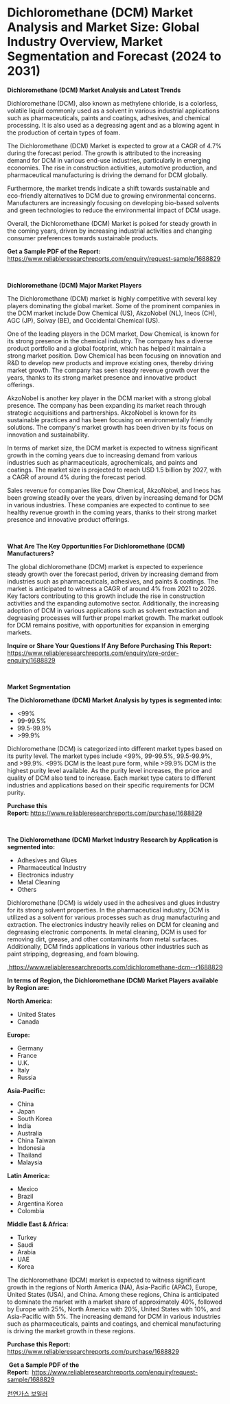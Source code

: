 <p><h1>Dichloromethane (DCM) Market Analysis and Market Size: Global Industry Overview, Market Segmentation and Forecast (2024 to 2031)</h1></p><p><strong>Dichloromethane (DCM) Market Analysis and Latest Trends</strong></p>
<p><p>Dichloromethane (DCM), also known as methylene chloride, is a colorless, volatile liquid commonly used as a solvent in various industrial applications such as pharmaceuticals, paints and coatings, adhesives, and chemical processing. It is also used as a degreasing agent and as a blowing agent in the production of certain types of foam.</p><p>The Dichloromethane (DCM) Market is expected to grow at a CAGR of 4.7% during the forecast period. The growth is attributed to the increasing demand for DCM in various end-use industries, particularly in emerging economies. The rise in construction activities, automotive production, and pharmaceutical manufacturing is driving the demand for DCM globally.</p><p>Furthermore, the market trends indicate a shift towards sustainable and eco-friendly alternatives to DCM due to growing environmental concerns. Manufacturers are increasingly focusing on developing bio-based solvents and green technologies to reduce the environmental impact of DCM usage.</p><p>Overall, the Dichloromethane (DCM) Market is poised for steady growth in the coming years, driven by increasing industrial activities and changing consumer preferences towards sustainable products.</p></p>
<p><strong>Get a Sample PDF of the Report:&nbsp;</strong> <a href="https://www.reliableresearchreports.com/enquiry/request-sample/1688829">https://www.reliableresearchreports.com/enquiry/request-sample/1688829</a></p>
<p>&nbsp;</p>
<p><strong>Dichloromethane (DCM) Major Market Players</strong></p>
<p><p>The Dichloromethane (DCM) market is highly competitive with several key players dominating the global market. Some of the prominent companies in the DCM market include Dow Chemical (US), AkzoNobel (NL), Ineos (CH), AGC (JP), Solvay (BE), and Occidental Chemical (US).</p><p>One of the leading players in the DCM market, Dow Chemical, is known for its strong presence in the chemical industry. The company has a diverse product portfolio and a global footprint, which has helped it maintain a strong market position. Dow Chemical has been focusing on innovation and R&D to develop new products and improve existing ones, thereby driving market growth. The company has seen steady revenue growth over the years, thanks to its strong market presence and innovative product offerings.</p><p>AkzoNobel is another key player in the DCM market with a strong global presence. The company has been expanding its market reach through strategic acquisitions and partnerships. AkzoNobel is known for its sustainable practices and has been focusing on environmentally friendly solutions. The company's market growth has been driven by its focus on innovation and sustainability.</p><p>In terms of market size, the DCM market is expected to witness significant growth in the coming years due to increasing demand from various industries such as pharmaceuticals, agrochemicals, and paints and coatings. The market size is projected to reach USD 1.5 billion by 2027, with a CAGR of around 4% during the forecast period.</p><p>Sales revenue for companies like Dow Chemical, AkzoNobel, and Ineos has been growing steadily over the years, driven by increasing demand for DCM in various industries. These companies are expected to continue to see healthy revenue growth in the coming years, thanks to their strong market presence and innovative product offerings.</p></p>
<p>&nbsp;</p>
<p><strong>What Are The Key Opportunities For Dichloromethane (DCM) Manufacturers?</strong></p>
<p><p>The global dichloromethane (DCM) market is expected to experience steady growth over the forecast period, driven by increasing demand from industries such as pharmaceuticals, adhesives, and paints & coatings. The market is anticipated to witness a CAGR of around 4% from 2021 to 2026. Key factors contributing to this growth include the rise in construction activities and the expanding automotive sector. Additionally, the increasing adoption of DCM in various applications such as solvent extraction and degreasing processes will further propel market growth. The market outlook for DCM remains positive, with opportunities for expansion in emerging markets.</p></p>
<p><strong>Inquire or Share Your Questions If Any Before Purchasing This Report:</strong> <a href="https://www.reliableresearchreports.com/enquiry/pre-order-enquiry/1688829">https://www.reliableresearchreports.com/enquiry/pre-order-enquiry/1688829</a></p>
<p>&nbsp;</p>
<p><strong>Market Segmentation</strong></p>
<p><strong>The Dichloromethane (DCM) Market Analysis by types is segmented into:</strong></p>
<p><ul><li><99%</li><li>99-99.5%</li><li>99.5-99.9%</li><li>>99.9%</li></ul></p>
<p><p>Dichloromethane (DCM) is categorized into different market types based on its purity level. The market types include <99%, 99-99.5%, 99.5-99.9%, and >99.9%. <99% DCM is the least pure form, while >99.9% DCM is the highest purity level available. As the purity level increases, the price and quality of DCM also tend to increase. Each market type caters to different industries and applications based on their specific requirements for DCM purity.</p></p>
<p><strong>Purchase this Report:&nbsp;</strong><a href="https://www.reliableresearchreports.com/purchase/1688829">https://www.reliableresearchreports.com/purchase/1688829</a></p>
<p>&nbsp;</p>
<p><strong>The Dichloromethane (DCM) Market Industry Research by Application is segmented into:</strong></p>
<p><ul><li>Adhesives and Glues</li><li>Pharmaceutical Industry</li><li>Electronics industry</li><li>Metal Cleaning</li><li>Others</li></ul></p>
<p><p>Dichloromethane (DCM) is widely used in the adhesives and glues industry for its strong solvent properties. In the pharmaceutical industry, DCM is utilized as a solvent for various processes such as drug manufacturing and extraction. The electronics industry heavily relies on DCM for cleaning and degreasing electronic components. In metal cleaning, DCM is used for removing dirt, grease, and other contaminants from metal surfaces. Additionally, DCM finds applications in various other industries such as paint stripping, degreasing, and foam blowing.</p></p>
<p><a href="https://www.reliableresearchreports.com/dichloromethane-dcm--r1688829">&nbsp;https://www.reliableresearchreports.com/dichloromethane-dcm--r1688829</a></p>
<p><strong>In terms of Region, the Dichloromethane (DCM) Market Players available by Region are:</strong></p>
<p>
    <p> <strong> North America: </strong>
        <ul>
            <li>United States</li>
            <li>Canada</li>
        </ul>
        </p> 
    <p> <strong> Europe: </strong>
        <ul>
            <li>Germany</li>
            <li>France</li>
            <li>U.K.</li>
            <li>Italy</li>
            <li>Russia</li>
        </ul>
        </p> 
    <p> <strong> Asia-Pacific: </strong>
        <ul>
            <li>China</li>
            <li>Japan</li>
            <li>South Korea</li>
            <li>India</li>
            <li>Australia</li>
            <li>China Taiwan</li>
            <li>Indonesia</li>
            <li>Thailand</li>
            <li>Malaysia</li>
        </ul>
        </p> 
    <p> <strong> Latin America: </strong>
        <ul>
            <li>Mexico</li>
            <li>Brazil</li>
            <li>Argentina Korea</li>
            <li>Colombia</li>
        </ul>
        </p> 
    <p> <strong> Middle East & Africa: </strong>
        <ul>
            <li>Turkey</li>
            <li>Saudi</li>
            <li>Arabia</li>
            <li>UAE</li>
            <li>Korea</li>
        </ul>
    </p>
    </p>
<p><p>The dichloromethane (DCM) market is expected to witness significant growth in the regions of North America (NA), Asia-Pacific (APAC), Europe, United States (USA), and China. Among these regions, China is anticipated to dominate the market with a market share of approximately 40%, followed by Europe with 25%, North America with 20%, United States with 10%, and Asia-Pacific with 5%. The increasing demand for DCM in various industries such as pharmaceuticals, paints and coatings, and chemical manufacturing is driving the market growth in these regions.</p></p>
<p><strong>Purchase this Report: </strong><a href="https://www.reliableresearchreports.com/purchase/1688829">https://www.reliableresearchreports.com/purchase/1688829</a></p>
<p>&nbsp;<strong>Get a Sample PDF of the Report:&nbsp;&nbsp;</strong><a href="https://www.reliableresearchreports.com/enquiry/request-sample/1688829">https://www.reliableresearchreports.com/enquiry/request-sample/1688829</a></p>
<p><strong></strong></p>
<p><p><a href="https://github.com/gambitz1998/Market-Research-Report-List-1/blob/main/9928223185968.md">천연가스 보일러</a></p></p>